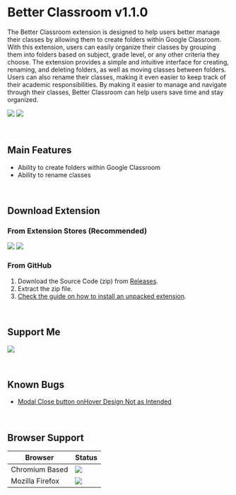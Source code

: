 # Better Classroom v1.1.0

The Better Classroom extension is designed to help users better manage their classes by allowing them to create folders within Google Classroom. With this extension, users can easily organize their classes by grouping them into folders based on subject, grade level, or any other criteria they choose. The extension provides a simple and intuitive interface for creating, renaming, and deleting folders, as well as moving classes between folders. Users can also rename their classes, making it even easier to keep track of their academic responsibilities. By making it easier to manage and navigate through their classes, Better Classroom can help users save time and stay organized.

<a href="https://github.com/SarwinR/better-classroom/issues"><img src="https://img.shields.io/badge/Suggest-Feature-green.svg"/></a> <a href="https://github.com/SarwinR/better-classroom/issues"><img src="https://img.shields.io/badge/Report-Bug-red.svg"/></a>

<br>

## Main Features

-   Ability to create folders within Google Classroom
-   Ability to rename classes

<br>

## Download Extension

### From Extension Stores (Recommended)

<a href="https://microsoftedge.microsoft.com/addons/detail/ofjjjjceeenagpnglijjmhbjlgidhiml" target="_blank"><img src="https://img.shields.io/badge/Edge%20Add%20Ons-v1.0.0-g.svg"/></a> <a target="_blank" href="https://chrome.google.com/webstore/detail/better-classroom/maibneeahfkanhakkogkbcakcadjejkl"><img src="https://img.shields.io/badge/Chrome%20Web%20Store-v1.0.0-g.svg"/></a>

### From GitHub

1. Download the Source Code (zip) from [Releases](https://github.com/SarwinR/better-classroom/releases).
2. Extract the zip file.
3. [Check the guide on how to install an unpacked extension](https://developer.chrome.com/docs/extensions/mv3/getstarted/development-basics/#load-unpacked).

<br>

## Support Me

<a href="https://www.buymeacoffee.com/sarwinr"><img src="https://img.buymeacoffee.com/button-api/?text=Buy me a coffee&emoji=&slug=sarwinr&button_colour=FFDD00&font_colour=000000&font_family=Poppins&outline_colour=000000&coffee_colour=ffffff" /></a>

<br>

## Known Bugs

-   [Modal Close button onHover Design Not as Intended](https://github.com/SarwinR/better-classroom/issues/7)

<br>

## Browser Support

| Browser         | Status                                                                    |
| --------------- | ------------------------------------------------------------------------- |
| Chromium Based  | <img src="https://img.shields.io/badge/Status-Fully%20Functional-g.svg"/> |
| Mozilla Firefox | <img src="https://img.shields.io/badge/Status-Needs%20Porting-red.svg"/>  |
